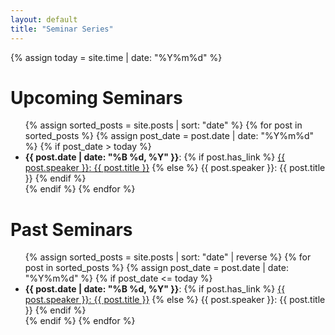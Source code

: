 ```yaml
---
layout: default
title: "Seminar Series"
---
```


{% assign today = site.time | date: "%Y%m%d" %}

# Upcoming Seminars

<ul>
{% assign sorted_posts = site.posts | sort: "date" %}
{% for post in sorted_posts %}
  {% assign post_date = post.date | date: "%Y%m%d" %}
  {% if post_date > today %}
    <li>
      <strong>{{ post.date | date: "%B %d, %Y" }}</strong>:
      {% if post.has_link %}
        <a href="{{ site.baseurl }}{{ post.url }}">{{ post.speaker }}: {{ post.title }}</a>
      {% else %}
        {{ post.speaker }}: {{ post.title }}
      {% endif %}
    </li>
  {% endif %}
{% endfor %}
</ul>

# Past Seminars

<ul>
{% assign sorted_posts = site.posts | sort: "date" | reverse %}
{% for post in sorted_posts %}
  {% assign post_date = post.date | date: "%Y%m%d" %}
  {% if post_date <= today %}
    <li>
      <strong>{{ post.date | date: "%B %d, %Y" }}</strong>:
      {% if post.has_link %}
        <a href="{{ site.baseurl }}{{ post.url }}">{{ post.speaker }}: {{ post.title }}</a>
      {% else %}
        {{ post.speaker }}: {{ post.title }}
      {% endif %}
    </li>
  {% endif %}
{% endfor %}
</ul>
